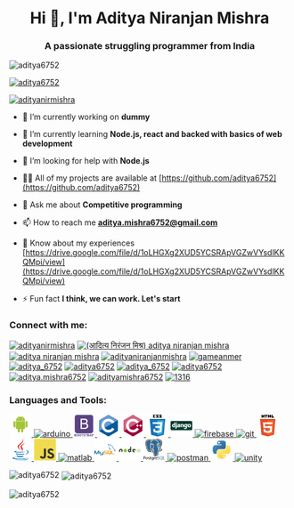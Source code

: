 <h1 align="center">Hi 👋, I'm Aditya Niranjan Mishra</h1>
<h3 align="center">A passionate struggling programmer from India</h3>

<p align="left"> <img src="https://komarev.com/ghpvc/?username=aditya6752&label=Profile%20views&color=0e75b6&style=flat" alt="aditya6752" /> </p>

<p align="left"> <a href="https://github.com/ryo-ma/github-profile-trophy"><img src="https://github-profile-trophy.vercel.app/?username=aditya6752" alt="aditya6752" /></a> </p>

<p align="left"> <a href="https://twitter.com/adityanirmishra" target="blank"><img src="https://img.shields.io/twitter/follow/adityanirmishra?logo=twitter&style=for-the-badge" alt="adityanirmishra" /></a> </p>

- 🔭 I’m currently working on **dummy**

- 🌱 I’m currently learning **Node.js, react and backed with basics of web development**

- 🤝 I’m looking for help with **Node.js**

- 👨‍💻 All of my projects are available at [https://github.com/aditya6752](https://github.com/aditya6752)

- 💬 Ask me about **Competitive programming**

- 📫 How to reach me **aditya.mishra6752@gmail.com**

- 📄 Know about my experiences [https://drive.google.com/file/d/1oLHGXg2XUD5YCSRApVGZwVYsdlKKQMpi/view](https://drive.google.com/file/d/1oLHGXg2XUD5YCSRApVGZwVYsdlKKQMpi/view)

- ⚡ Fun fact **I think, we can work. Let's start**

<h3 align="left">Connect with me:</h3>
<p align="left">
<a href="https://twitter.com/adityanirmishra" target="blank"><img align="center" src="https://raw.githubusercontent.com/rahuldkjain/github-profile-readme-generator/master/src/images/icons/Social/twitter.svg" alt="adityanirmishra" height="30" width="40" /></a>
<a href="https://linkedin.com/in/(आदित्य निरंजन मिश्र) aditya niranjan mishra" target="blank"><img align="center" src="https://raw.githubusercontent.com/rahuldkjain/github-profile-readme-generator/master/src/images/icons/Social/linked-in-alt.svg" alt="(आदित्य निरंजन मिश्र) aditya niranjan mishra" height="30" width="40" /></a>
<a href="https://fb.com/aditya niranjan mishra" target="blank"><img align="center" src="https://raw.githubusercontent.com/rahuldkjain/github-profile-readme-generator/master/src/images/icons/Social/facebook.svg" alt="aditya niranjan mishra" height="30" width="40" /></a>
<a href="https://instagram.com/adityaniranjanmishra" target="blank"><img align="center" src="https://raw.githubusercontent.com/rahuldkjain/github-profile-readme-generator/master/src/images/icons/Social/instagram.svg" alt="adityaniranjanmishra" height="30" width="40" /></a>
<a href="https://www.youtube.com/c/gameanmer" target="blank"><img align="center" src="https://raw.githubusercontent.com/rahuldkjain/github-profile-readme-generator/master/src/images/icons/Social/youtube.svg" alt="gameanmer" height="30" width="40" /></a>
<a href="https://www.codechef.com/users/aditya_6752" target="blank"><img align="center" src="https://cdn.jsdelivr.net/npm/simple-icons@3.1.0/icons/codechef.svg" alt="aditya_6752" height="30" width="40" /></a>
<a href="https://www.hackerrank.com/aditya6752" target="blank"><img align="center" src="https://raw.githubusercontent.com/rahuldkjain/github-profile-readme-generator/master/src/images/icons/Social/hackerrank.svg" alt="aditya6752" height="30" width="40" /></a>
<a href="https://codeforces.com/profile/aditya_6752" target="blank"><img align="center" src="https://cdn.jsdelivr.net/npm/simple-icons@3.0.1/icons/codeforces.svg" alt="aditya_6752" height="30" width="40" /></a>
<a href="https://www.leetcode.com/aditya6752" target="blank"><img align="center" src="https://raw.githubusercontent.com/rahuldkjain/github-profile-readme-generator/master/src/images/icons/Social/leet-code.svg" alt="aditya6752" height="30" width="40" /></a>
<a href="https://www.hackerearth.com/aditya.mishra6752" target="blank"><img align="center" src="https://raw.githubusercontent.com/rahuldkjain/github-profile-readme-generator/master/src/images/icons/Social/hackerearth.svg" alt="aditya.mishra6752" height="30" width="40" /></a>
<a href="https://auth.geeksforgeeks.org/user/adityamishra6752" target="blank"><img align="center" src="https://raw.githubusercontent.com/rahuldkjain/github-profile-readme-generator/master/src/images/icons/Social/geeks-for-geeks.svg" alt="adityamishra6752" height="30" width="40" /></a>
<a href="https://discord.gg/1316" target="blank"><img align="center" src="https://raw.githubusercontent.com/rahuldkjain/github-profile-readme-generator/master/src/images/icons/Social/discord.svg" alt="1316" height="30" width="40" /></a>
</p>

<h3 align="left">Languages and Tools:</h3>
<p align="left"> <a href="https://developer.android.com" target="_blank"> <img src="https://raw.githubusercontent.com/devicons/devicon/master/icons/android/android-original-wordmark.svg" alt="android" width="40" height="40"/> </a> <a href="https://www.arduino.cc/" target="_blank"> <img src="https://cdn.worldvectorlogo.com/logos/arduino-1.svg" alt="arduino" width="40" height="40"/> </a> <a href="https://getbootstrap.com" target="_blank"> <img src="https://raw.githubusercontent.com/devicons/devicon/master/icons/bootstrap/bootstrap-plain-wordmark.svg" alt="bootstrap" width="40" height="40"/> </a> <a href="https://www.cprogramming.com/" target="_blank"> <img src="https://raw.githubusercontent.com/devicons/devicon/master/icons/c/c-original.svg" alt="c" width="40" height="40"/> </a> <a href="https://www.w3schools.com/cpp/" target="_blank"> <img src="https://raw.githubusercontent.com/devicons/devicon/master/icons/cplusplus/cplusplus-original.svg" alt="cplusplus" width="40" height="40"/> </a> <a href="https://www.w3schools.com/css/" target="_blank"> <img src="https://raw.githubusercontent.com/devicons/devicon/master/icons/css3/css3-original-wordmark.svg" alt="css3" width="40" height="40"/> </a> <a href="https://www.djangoproject.com/" target="_blank"> <img src="https://raw.githubusercontent.com/devicons/devicon/master/icons/django/django-original.svg" alt="django" width="40" height="40"/> </a> <a href="https://firebase.google.com/" target="_blank"> <img src="https://www.vectorlogo.zone/logos/firebase/firebase-icon.svg" alt="firebase" width="40" height="40"/> </a> <a href="https://git-scm.com/" target="_blank"> <img src="https://www.vectorlogo.zone/logos/git-scm/git-scm-icon.svg" alt="git" width="40" height="40"/> </a> <a href="https://www.w3.org/html/" target="_blank"> <img src="https://raw.githubusercontent.com/devicons/devicon/master/icons/html5/html5-original-wordmark.svg" alt="html5" width="40" height="40"/> </a> <a href="https://www.java.com" target="_blank"> <img src="https://raw.githubusercontent.com/devicons/devicon/master/icons/java/java-original.svg" alt="java" width="40" height="40"/> </a> <a href="https://developer.mozilla.org/en-US/docs/Web/JavaScript" target="_blank"> <img src="https://raw.githubusercontent.com/devicons/devicon/master/icons/javascript/javascript-original.svg" alt="javascript" width="40" height="40"/> </a> <a href="https://www.mathworks.com/" target="_blank"> <img src="https://upload.wikimedia.org/wikipedia/commons/2/21/Matlab_Logo.png" alt="matlab" width="40" height="40"/> </a> <a href="https://www.mysql.com/" target="_blank"> <img src="https://raw.githubusercontent.com/devicons/devicon/master/icons/mysql/mysql-original-wordmark.svg" alt="mysql" width="40" height="40"/> </a> <a href="https://nodejs.org" target="_blank"> <img src="https://raw.githubusercontent.com/devicons/devicon/master/icons/nodejs/nodejs-original-wordmark.svg" alt="nodejs" width="40" height="40"/> </a> <a href="https://www.postgresql.org" target="_blank"> <img src="https://raw.githubusercontent.com/devicons/devicon/master/icons/postgresql/postgresql-original-wordmark.svg" alt="postgresql" width="40" height="40"/> </a> <a href="https://postman.com" target="_blank"> <img src="https://www.vectorlogo.zone/logos/getpostman/getpostman-icon.svg" alt="postman" width="40" height="40"/> </a> <a href="https://www.python.org" target="_blank"> <img src="https://raw.githubusercontent.com/devicons/devicon/master/icons/python/python-original.svg" alt="python" width="40" height="40"/> </a> <a href="https://unity.com/" target="_blank"> <img src="https://www.vectorlogo.zone/logos/unity3d/unity3d-icon.svg" alt="unity" width="40" height="40"/> </a> </p>

<p><img align="left" src="https://github-readme-stats.vercel.app/api/top-langs?username=aditya6752&show_icons=true&locale=en&layout=compact" alt="aditya6752" /></p>

<p>&nbsp;<img align="center" src="https://github-readme-stats.vercel.app/api?username=aditya6752&show_icons=true&locale=en" alt="aditya6752" /></p>

<p><img align="center" src="https://github-readme-streak-stats.herokuapp.com/?user=aditya6752&" alt="aditya6752" /></p>

